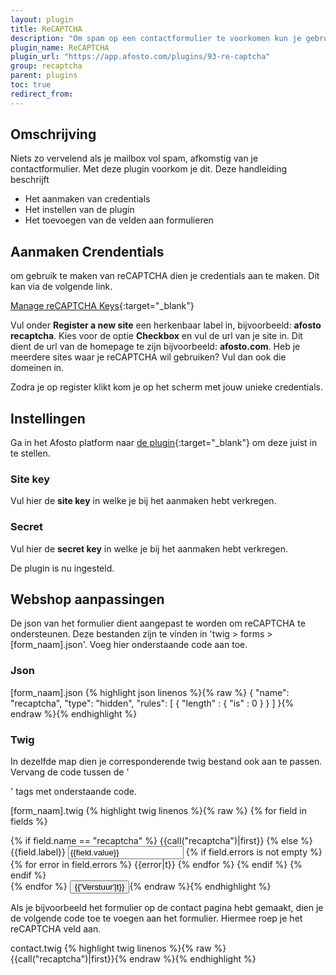 ```yaml
---
layout: plugin
title: ReCAPTCHA
description: "Om spam op een contactformulier te voorkomen kun je gebruik maken van reCAPTCHA."
plugin_name: ReCAPTCHA
plugin_url: "https://app.afosto.com/plugins/93-re-captcha"
group: recaptcha
parent: plugins
toc: true
redirect_from:
---
```


## Omschrijving
Niets zo vervelend als je mailbox vol spam, afkomstig van je contactformulier. Met deze plugin voorkom je dit. Deze handleiding beschrijft
* Het aanmaken van credentials
* Het instellen van de plugin
* Het toevoegen van de velden aan formulieren

## Aanmaken Crendentials
om gebruik te maken van reCAPTCHA dien je credentials aan te maken.
Dit kan via de volgende link. 

[Manage reCAPTCHA Keys](https://www.google.com/recaptcha/admin#list){:target="_blank"}

Vul onder **Register a new site** een herkenbaar label in, bijvoorbeeld: **afosto recaptcha**.
Kies voor de optie **Checkbox** en vul de url van je site in.
Dit dient de url van de homepage te zijn bijvoorbeeld: **afosto.com**.
Heb je meerdere sites waar je reCAPTCHA wil gebruiken? Vul dan ook die domeinen in.

Zodra je op register klikt kom je op het scherm met jouw unieke credentials.

## Instellingen
Ga in het Afosto platform naar [de plugin](https://app.afosto.com/plugins/93-re-captcha){:target="_blank"} om deze juist in te stellen. 

### Site key
Vul hier de **site key** in welke je bij het aanmaken hebt verkregen.

### Secret
Vul hier de **secret key** in welke je bij het aanmaken hebt verkregen.


De plugin is nu ingesteld.

## Webshop aanpassingen

De json van het formulier dient aangepast te worden om reCAPTCHA te ondersteunen. Deze bestanden zijn te vinden in 'twig > forms > [form_naam].json'. Voeg hier onderstaande code aan toe.

### Json
[form_naam].json
{% highlight json linenos %}{% raw %}
        {
            "name": "recaptcha",
            "type": "hidden",
            "rules": [
                {
                    "length" : {
                        "is" : 0
                    }
                }
            ]
        }{% endraw %}{% endhighlight %}

### Twig
In dezelfde map dien je corresponderende twig bestand ook aan te passen. Vervang de code tussen de '<form>' tags met onderstaande code.

[form_naam].twig
{% highlight twig linenos %}{% raw %}
 {% for field in fields %}
     <div class="form-group">
         {% if field.name == "recaptcha" %}
             {{call("recaptcha")|first}}
         {% else %}
             <label for="{{field.name}}-{{loop.index}}">
                 {{field.label}}
             </label>
             <input type="{{field.type}}" value="{{field.value}}" id="{{field.name}}-{{loop.index}}" name="{{field.name}}" class="form-control">
             {% if field.errors is not empty %}
                 {% for error in field.errors %}
                     {{error|t}}
                 {% endfor %}
             {% endif %}
         {% endif %}
     </div>
 {% endfor %}
 <button type="submit" class="btn btn-success">
     {{'Verstuur'|t}}
 </button>{% endraw %}{% endhighlight %}

Als je bijvoorbeeld het formulier op de contact pagina hebt gemaakt, dien je de volgende code toe te voegen aan het formulier. Hiermee roep je het reCAPTCHA veld aan.

contact.twig
{% highlight twig linenos %}{% raw %}{{call("recaptcha")|first}}{% endraw %}{% endhighlight %}
